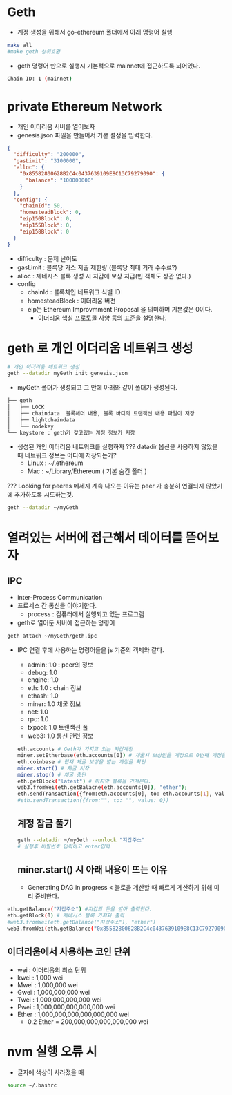 # Geth

- 계정 생성을 위해서 go-ethereum 폴더에서 아래 명령어 실행

```sh
make all
#make geth 상위호환
```

- geth 명령어 만으로 실행시 기본적으로 mainnet에 접근하도록 되어있다.

```sh
Chain ID: 1 (mainnet)
```

# private Ethereum Network

- 개인 이더리움 서버를 열어보자
- genesis.json 파일을 만들어서 기본 설정을 입력한다.

```json
{
  "difficulty": "200000",
  "gasLimit": "3100000",
  "alloc": {
    "0x85582800628B2C4c0437639109E8C13C79279090": {
      "balance": "100000000"
    }
  },
  "config": {
    "chainId": 50,
    "homesteadBlock": 0,
    "eip150Block": 0,
    "eip155Block": 0,
    "eip158Block": 0
  }
}
```

- difficulty : 문제 난이도
- gasLimit : 블록당 가스 지출 제한량 (블록당 최대 거래 수수료?)
- alloc : 제네시스 블록 생성 시 지갑에 보상 지급(빈 객체도 상관 없다.)
- config
  - chainId : 블록체인 네트워크 식별 ID
  - homesteadBlock : 이더리움 버전
  - eip는 Ethereum Improvmment Proposal 을 의미하며 기본값은 0이다.
    - 이더리움 핵심 프로토콜 사양 등의 표준을 설명한다.

# geth 로 개인 이더리움 네트워크 생성

```sh
# 개인 이더리움 네트워크 생성
geth --datadir myGeth init genesis.json
```

- myGeth 폴더가 생성되고 그 안에 아래와 같이 폴더가 생성된다.

```sh
├── geth
│   ├── LOCK
│   ├── chaindata  블록헤더 내용, 블록 바디의 트랜잭션 내용 파일이 저장
│   ├── lightchaindata
│   └── nodekey
└── keystore : geth가 갖고있는 계정 정보가 저장

```

- 생성된 개인 이더리움 네트워크를 실행하자
  ??? datadir 옵션을 사용하지 않았을 때 네트워크 정보는 어디에 저장되는가?
  - Linux : ~/.ethereum
  - Mac : ~/Library/Ethereum ( 기본 숨긴 폴더 )

??? Looking for peeres 메세지 계속 나오는 이유는 peer 가 충분히 연결되지 않았기에 추가하도록 시도하는것.

```sh
geth --datadir ~/myGeth
```

# 열려있는 서버에 접근해서 데이터를 뜯어보자

## IPC

- inter-Process Communication
- 프로세스 간 통신을 이야기한다.
  - process : 컴퓨터에서 실행되고 있는 프로그램
- geth로 열어둔 서버에 접근하는 명령어

```sh
geth attach ~/myGeth/geth.ipc
```

- IPC 연결 후에 사용하는 명령어들을 js 기준의 객체와 같다.

  - admin: 1.0 : peer의 정보
  - debug: 1.0
  - engine: 1.0
  - eth: 1.0 : chain 정보
  - ethash: 1.0
  - miner: 1.0 채굴 정보
  - net: 1.0
  - rpc: 1.0
  - txpool: 1.0 트랜잭션 풀
  - web3: 1.0 통신 관련 정보

  ```sh
  eth.accounts # Geth가 가지고 있는 지갑계정
  miner.setEtherbase(eth.accounts[0]) # 채굴시 보상받을 계정으로 0번째 계정을 설정
  eth.coinbase # 현재 채굴 보상을 받는 계정을 확인
  miner.start() # 채굴 시작
  miner.stop() # 채굴 중단
  eth.getBlock("latest") # 마지막 블록을 가져온다.
  web3.fromWei(eth.getBalacne(eth.accounts[0]), "ether");
  eth.sendTransaction({from:eth.accounts[0], to: eth.accounts[1], value: web3.toWei(1, "ether")})
  #eth.sendTransaction({from:"", to: "", value: 0})
  ```

  ## 계정 잠금 풀기

  ```sh
  geth --datadir ~/myGeth --unlock "지갑주소"
  # 실행후 비밀번호 입력하고 enter입력
  ```

  ## miner.start() 시 아래 내용이 뜨는 이유

  - Generating DAG in progress < 블로을 계산할 때 빠르게 계산하기 위해 미리 준비한다.

```sh
eth.getBalance("지갑주소") #지갑의 돈을 받아 출력한다.
eth.getBlock(0) # 제네시스 블록 가져와 출력
#web3.fromWei(eth.getBalance("지갑주소"), "ether")
web3.fromWei(eth.getBalance("0x85582800628B2C4c0437639109E8C13C79279090"), "ether")

```

## 이더리움에서 사용하는 코인 단위

- wei : 이더리움의 최소 단위
- kwei : 1,000 wei
- Mwei : 1,000,000 wei
- Gwei : 1,000,000,000 wei
- Twei : 1,000,000,000,000 wei
- Pwei : 1,000,000,000,000,000 wei
- Ether : 1,000,000,000,000,000,000 wei
  - 0.2 Ether = 200,000,000,000,000,000 wei

# nvm 실행 오류 시

- 글자에 색상이 사라졌을 때

```sh
source ~/.bashrc
```
